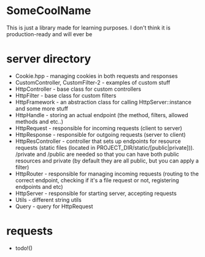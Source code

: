 # SomeCoolName
This is just a library made for learning purposes. I don't think it is production-ready and will ever be


# server directory
- Cookie.hpp - managing cookies in both requests and responses
- CustomController, CustomFilter-2 - examples of custom stuff
- HttpController - base class for custom controllers
- HttpFilter - base class for custom filters
- HttpFramework - an abstraction class for calling HttpServer::instance and some more stuff 
- HttpHandle - storing an actual endpoint (the method, filters, allowed methods and etc..)
- HttpRequest - responsible for incoming requests (client to server)
- HttpResponse - responsible for outgoing requests (server to client)
- HttpResController - controller that sets up endpoints for resource requests (static files (located in PROJECT_DIR/static/\[public|private\])).
/private and /public are needed so that you can have both public resources and private (by default they are all public, but you can apply a filter)
- HttpRouter - responsible for managing incoming requests (routing to the correct endpoint, checking if it's a file request or not, registering endpoints and etc) 
- HttpServer - responsible for starting server, accepting requests
- Utils - different string utils
- Query - query for HttpRequest


# requests
- todo!()